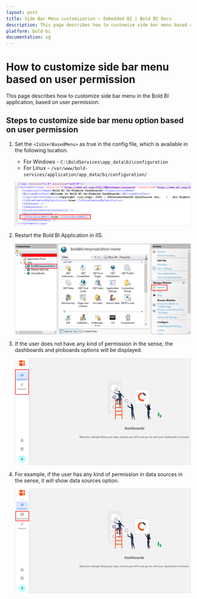 ```yaml
---
layout: post
title: Side Bar Menu customization – Embedded BI | Bold BI Docs
description: This page describes how to customize side bar menu based on user permission in the Bold BI Embedded.
platform: bold-bi
documentation: ug
---
```

# How to customize side bar menu based on user permission

This page describes how to customize side bar menu in the Bold BI application, based on user permission.

## Steps to customize side bar menu option based on user permission

1. Set the `<IsUserBasedMenu>` as true in the config file, which is available in the following location.
   * For Windows - `C:\BoldServices\app_data\bi\configuration`
   * For Linux - `/var/www/bold-services/application/app_data/bi/configuration/`

   ![User Based Menu](/static/assets/embedded/faq/images/set-customized-side-bar-menu.png)

2. Restart the Bold BI Application in IIS.

   ![Restart IIS](/static/assets/embedded/faq/images/restart-bold-bi-in-iis.png)

3. If the user does not have any kind of permission in the sense, the dashboards and pinboards options will be displayed.

   ![No Permission User Login](/static/assets/embedded/faq/images/no-permission-user-login.png)

4. For example, if the user has any kind of permission in data sources in the sense, it will show data sources option.

   ![Data source Permission User](/static/assets/embedded/faq/images/data-source-permission-login.png)